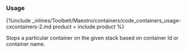 <!--  usedin: [ _maestro/Toolbelt/containers.md] -->


### Usage


{%include _inlines/Toolbelt/Maestro/containers/code_containers_usage-cxcontainers-2.md  product = include.product %}

Stops a particular container on the given stack based on container Id or container name.

